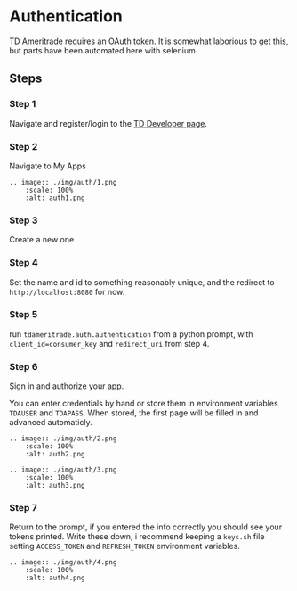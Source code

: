 # Authentication
TD Ameritrade requires an OAuth token. It is somewhat laborious to get this, but parts have been automated here with selenium. 


## Steps

### Step 1

Navigate and register/login to the [TD Developer page](https://developer.tdameritrade.com).

### Step 2
Navigate to My Apps

```eval_rst
.. image:: ./img/auth/1.png
    :scale: 100%
    :alt: auth1.png
```

### Step 3
Create a new one


### Step 4
Set the name and id to something reasonably unique, and the redirect to `http://localhost:8080` for now.


### Step 5
run `tdameritrade.auth.authentication` from a python prompt, with `client_id=consumer_key` and `redirect_uri` from step 4.

### Step 6
Sign in and authorize your app.

You can enter credentials by hand or store them in environment variables `TDAUSER` and `TDAPASS`. When stored, the first page will be filled in and advanced automaticly. 

```eval_rst
.. image:: ./img/auth/2.png
    :scale: 100%
    :alt: auth2.png

.. image:: ./img/auth/3.png
    :scale: 100%
    :alt: auth3.png
```

### Step 7
Return to the prompt, if you entered the info correctly you should see your tokens printed. Write these down, i recommend keeping a `keys.sh` file setting `ACCESS_TOKEN` and `REFRESH_TOKEN` environment variables. 


```eval_rst
.. image:: ./img/auth/4.png
    :scale: 100%
    :alt: auth4.png
```

